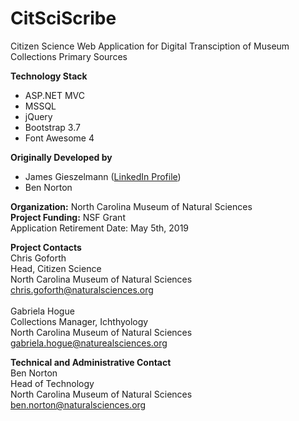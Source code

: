 # CitSciScribe
Citizen Science Web Application for Digital Transciption of Museum Collections Primary Sources

<strong>Technology Stack</strong><br>
* ASP.NET MVC
* MSSQL
* jQuery
* Bootstrap 3.7
* Font Awesome 4

<strong>Originally Developed by</strong>
* James Gieszelmann (<a href="https://www.linkedin.com/in/james-gieszelmann-b6063b98">LinkedIn Profile</a>)
* Ben Norton

<strong>Organization:</strong> North Carolina Museum of Natural Sciences<br>
<strong>Project Funding:</strong> NSF Grant<br>
Application Retirement Date: May 5th, 2019<br>

<strong>Project Contacts</strong><br>
Chris Goforth<br>
Head, Citizen Science<br>
North Carolina Museum of Natural Sciences<br>
<a href="mailto:chris.goforth@naturalsciences.org">chris.goforth@naturalsciences.org</a><br>
<br>
Gabriela Hogue<br>
Collections Manager, Ichthyology<br>
North Carolina Museum of Natural Sciences<br>
<a href="mailto:gabriela.hogue@naturealsciences.org">gabriela.hogue@naturealsciences.org</a><br>

<strong>Technical and Administrative Contact</strong><br>
Ben Norton<br>
Head of Technology<br>
North Carolina Museum of Natural Sciences<br>
<a href="mailto:ben.norton@naturalsciences.org">ben.norton@naturalsciences.org</a><br>


